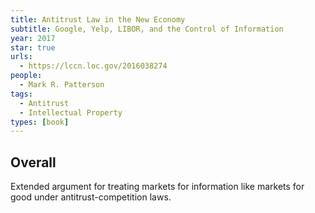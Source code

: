 ```yaml
---
title: Antitrust Law in the New Economy
subtitle: Google, Yelp, LIBOR, and the Control of Information
year: 2017
star: true
urls:
  - https://lccn.loc.gov/2016038274
people:
  - Mark R. Patterson
tags:
  - Antitrust
  - Intellectual Property
types: [book]
---
```


## Overall

Extended argument for treating markets for information like markets for good under antitrust-competition laws.
